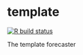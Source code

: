 # template

<!-- badges: start -->
  [![R build status](https://github.com/cmu-delphi/covid-19-forecast/workflows/R-CMD-check/badge.svg)](https://github.com/cmu-delphi/covid-19-forecast/actions)
  <!-- badges: end -->

The template forecaster
